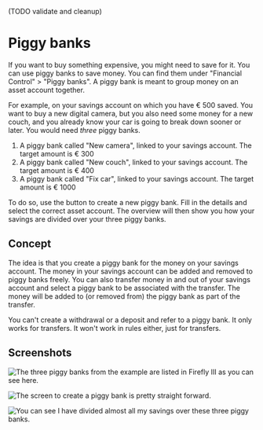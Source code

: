 (TODO validate and cleanup)

# Piggy banks

If you want to buy something expensive, you might need to save for it. You can use piggy banks to save money. You can find them under "Financial Control" > "Piggy banks". A piggy bank is meant to group money on an asset account together.

For example, on your savings account on which you have € 500 saved. You want to buy a new digital camera, but you also need some money for a new couch, and you already know your car is going to break down sooner or later. You would need *three* piggy banks.

1. A piggy bank called "New camera", linked to your savings account. The target amount is € 300
2. A piggy bank called "New couch", linked to your savings account. The target amount is € 400
3. A piggy bank called "Fix car", linked to your savings account. The target amount is € 1000

To do so, use the button to create a new piggy bank. Fill in the details and select the correct asset account. The overview will then show you how your savings are divided over your three piggy banks.

## Concept

The idea is that you create a piggy bank for the money on your savings account. The money in your savings account can be added and removed to piggy banks freely. You can also transfer money in and out of your savings account and select a piggy bank to be associated with the transfer. The money will be added to (or removed from) the piggy bank as part of the transfer.

You can't create a withdrawal or a deposit and refer to a piggy bank. It only works for transfers. It won't work in rules either, just for transfers.

## Screenshots

![The three piggy banks from the example are listed in Firefly III as you can see here.](images/piggies-overview.png)

![The screen to create a piggy bank is pretty straight forward.](images/piggies-create.png)

![You can see I have divided almost all my savings over these three piggy banks.](images/piggies-account.png)
